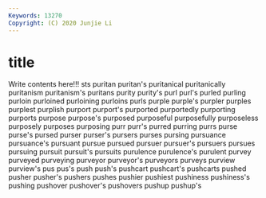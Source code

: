 ```yaml
---
Keywords: 13270
Copyright: (C) 2020 Junjie Li
---
```


# title

Write contents here!!!
sts 
puritan 
puritan's 
puritanical 
puritanically 
puritanism 
puritanism's
puritans 
purity 
purity's 
purl 
purl's 
purled 
purling 
purloin 
purloined 
purloining
purloins 
purls 
purple 
purple's 
purpler 
purples 
purplest 
purplish 
purport 
purport's
purported 
purportedly 
purporting 
purports 
purpose 
purpose's 
purposed 
purposeful 
purposefully 
purposeless
purposely 
purposes 
purposing 
purr 
purr's 
purred 
purring 
purrs 
purse 
purse's
pursed 
purser 
purser's 
pursers 
purses 
pursing 
pursuance 
pursuance's 
pursuant 
pursue
pursued 
pursuer 
pursuer's 
pursuers 
pursues 
pursuing 
pursuit 
pursuit's 
pursuits 
purulence
purulence's 
purulent 
purvey 
purveyed 
purveying 
purveyor 
purveyor's 
purveyors 
purveys 
purview
purview's 
pus 
pus's 
push 
push's 
pushcart 
pushcart's 
pushcarts 
pushed 
pusher
pusher's 
pushers 
pushes 
pushier 
pushiest 
pushiness 
pushiness's 
pushing 
pushover 
pushover's
pushovers 
pushup 
pushup's 
